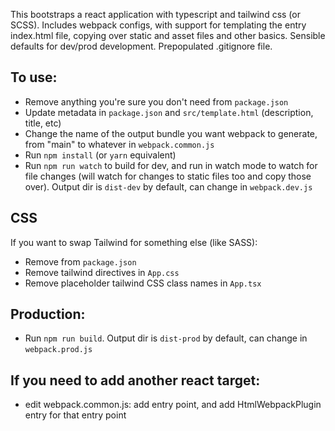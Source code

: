 This bootstraps a react application with typescript and tailwind css (or SCSS). Includes webpack configs, with support for templating the entry index.html file, copying over static and asset files and other basics. Sensible defaults for dev/prod development. Prepopulated .gitignore file.

## To use:

-   Remove anything you're sure you don't need from `package.json`
-   Update metadata in `package.json` and `src/template.html` (description, title, etc)
-   Change the name of the output bundle you want webpack to generate, from "main" to whatever in `webpack.common.js`
-   Run `npm install` (or `yarn` equivalent)
-   Run `npm run watch` to build for dev, and run in watch mode to watch for file changes (will watch for changes to static files too and copy those over). Output dir is `dist-dev` by default, can change in `webpack.dev.js`

## CSS

If you want to swap Tailwind for something else (like SASS):

-   Remove from `package.json`
-   Remove tailwind directives in `App.css`
-   Remove placeholder tailwind CSS class names in `App.tsx`

## Production:

-   Run `npm run build`. Output dir is `dist-prod` by default, can change in `webpack.prod.js`

## If you need to add another react target:

-   edit webpack.common.js: add entry point, and add HtmlWebpackPlugin entry for that entry point
